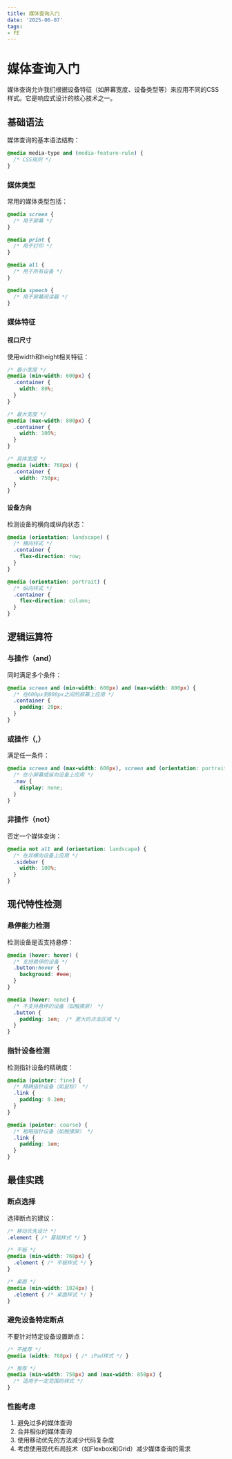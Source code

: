 ```yaml
---
title: 媒体查询入门
date: '2025-06-07'
tags:
- FE
---
```


# 媒体查询入门

媒体查询允许我们根据设备特征（如屏幕宽度、设备类型等）来应用不同的CSS样式。它是响应式设计的核心技术之一。

## 基础语法

媒体查询的基本语法结构：

```css
@media media-type and (media-feature-rule) {
  /* CSS规则 */
}
```

### 媒体类型

常用的媒体类型包括：

```css
@media screen {
  /* 用于屏幕 */
}

@media print {
  /* 用于打印 */
}

@media all {
  /* 用于所有设备 */
}

@media speech {
  /* 用于屏幕阅读器 */
}
```

### 媒体特征

#### 视口尺寸

使用width和height相关特征：

```css
/* 最小宽度 */
@media (min-width: 600px) {
  .container {
    width: 80%;
  }
}

/* 最大宽度 */
@media (max-width: 800px) {
  .container {
    width: 100%;
  }
}

/* 具体宽度 */
@media (width: 768px) {
  .container {
    width: 750px;
  }
}
```

#### 设备方向

检测设备的横向或纵向状态：

```css
@media (orientation: landscape) {
  /* 横向样式 */
  .container {
    flex-direction: row;
  }
}

@media (orientation: portrait) {
  /* 纵向样式 */
  .container {
    flex-direction: column;
  }
}
```

## 逻辑运算符

### 与操作（and）

同时满足多个条件：

```css
@media screen and (min-width: 600px) and (max-width: 800px) {
  /* 在600px到800px之间的屏幕上应用 */
  .container {
    padding: 20px;
  }
}
```

### 或操作（,）

满足任一条件：

```css
@media screen and (max-width: 600px), screen and (orientation: portrait) {
  /* 在小屏幕或纵向设备上应用 */
  .nav {
    display: none;
  }
}
```

### 非操作（not）

否定一个媒体查询：

```css
@media not all and (orientation: landscape) {
  /* 在非横向设备上应用 */
  .sidebar {
    width: 100%;
  }
}
```

## 现代特性检测

### 悬停能力检测

检测设备是否支持悬停：

```css
@media (hover: hover) {
  /* 支持悬停的设备 */
  .button:hover {
    background: #eee;
  }
}

@media (hover: none) {
  /* 不支持悬停的设备（如触摸屏） */
  .button {
    padding: 1em;  /* 更大的点击区域 */
  }
}
```

### 指针设备检测

检测指针设备的精确度：

```css
@media (pointer: fine) {
  /* 精确指针设备（如鼠标） */
  .link {
    padding: 0.2em;
  }
}

@media (pointer: coarse) {
  /* 粗略指针设备（如触摸屏） */
  .link {
    padding: 1em;
  }
}
```

## 最佳实践

### 断点选择

选择断点的建议：

```css
/* 移动优先设计 */
.element { /* 基础样式 */ }

/* 平板 */
@media (min-width: 768px) {
  .element { /* 平板样式 */ }
}

/* 桌面 */
@media (min-width: 1024px) {
  .element { /* 桌面样式 */ }
}
```

### 避免设备特定断点

不要针对特定设备设置断点：

```css
/* 不推荐 */
@media (width: 768px) { /* iPad样式 */ }

/* 推荐 */
@media (min-width: 750px) and (max-width: 850px) {
  /* 适用于一定范围的样式 */
}
```

### 性能考虑

1. 避免过多的媒体查询
2. 合并相似的媒体查询
3. 使用移动优先的方法减少代码复杂度
4. 考虑使用现代布局技术（如Flexbox和Grid）减少媒体查询的需求